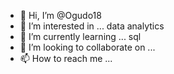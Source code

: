 - 👋 Hi, I’m @Ogudo18
- 👀 I’m interested in ... data analytics 
- 🌱 I’m currently learning ... sql
- 💞️ I’m looking to collaborate on ...
- 📫 How to reach me ...

<!---
Ogudo18/Ogudo18 is a ✨ special ✨ repository because its `README.md` (this file) appears on your GitHub profile.
You can click the Preview link to take a look at your changes.
--->
